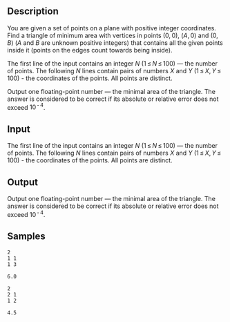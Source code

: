 ## Description

<div><p>You are given a set of points on a plane with positive integer coordinates. Find a triangle of minimum area with vertices in points <span class="tex-span">(0, 0)</span>, <span class="tex-span">(<i>A</i>, 0)</span> and <span class="tex-span">(0, <i>B</i>)</span> (<span class="tex-span"><i>A</i></span> and <span class="tex-span"><i>B</i></span> are unknown positive integers) that contains all the given points inside it (points on the edges count towards being inside).</p></div><div class="input-specification"><p>The first line of the input contains an integer <span class="tex-span"><i>N</i></span> (<span class="tex-span">1 ≤ <i>N</i> ≤ 100</span>) — the number of points. The following <span class="tex-span"><i>N</i></span> lines contain pairs of numbers <span class="tex-span"><i>X</i></span> and <span class="tex-span"><i>Y</i></span> (<span class="tex-span">1 ≤ <i>X</i>, <i>Y</i> ≤ 100</span>) - the coordinates of the points. All points are distinct.</p></div><div class="output-specification"><p>Output one floating-point number — the minimal area of the triangle. The answer is considered to be correct if its absolute or relative error does not exceed <span class="tex-span">10<sup class="upper-index"> - 4</sup></span>.</p></div>


## Input

<p>The first line of the input contains an integer <span class="tex-span"><i>N</i></span> (<span class="tex-span">1 ≤ <i>N</i> ≤ 100</span>) — the number of points. The following <span class="tex-span"><i>N</i></span> lines contain pairs of numbers <span class="tex-span"><i>X</i></span> and <span class="tex-span"><i>Y</i></span> (<span class="tex-span">1 ≤ <i>X</i>, <i>Y</i> ≤ 100</span>) - the coordinates of the points. All points are distinct.</p>


## Output

<p>Output one floating-point number — the minimal area of the triangle. The answer is considered to be correct if its absolute or relative error does not exceed <span class="tex-span">10<sup class="upper-index"> - 4</sup></span>.</p>


## Samples

```input1
2
1 1
1 3

```

```output1
6.0

```






```input2
2
2 1
1 2

```

```output2
4.5

```



